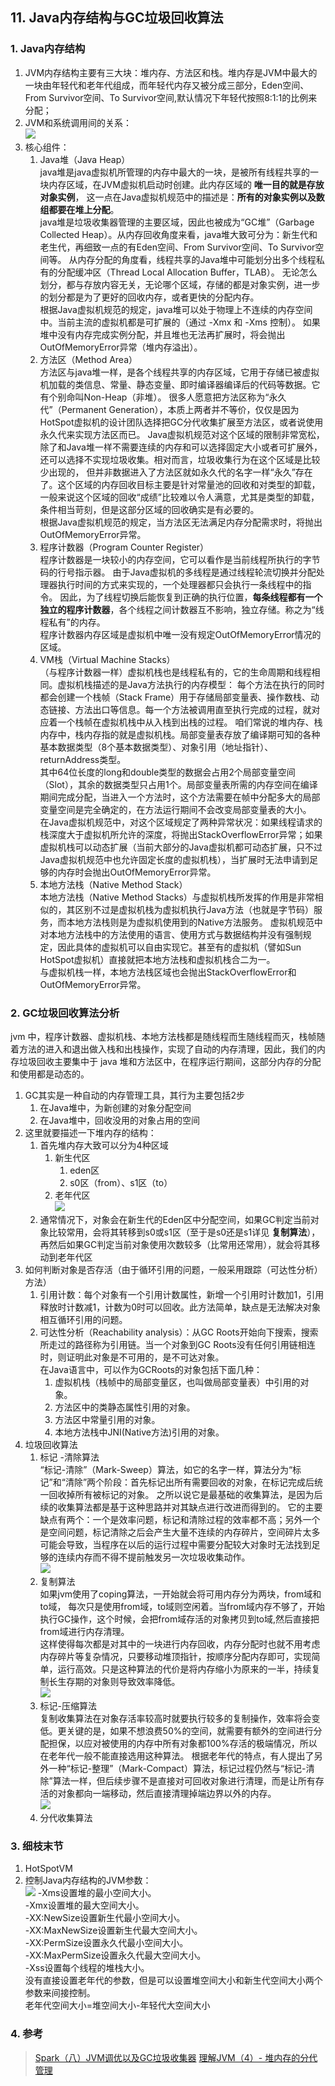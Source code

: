 ## 11. Java内存结构与GC垃圾回收算法
### 1. Java内存结构
1. JVM内存结构主要有三大块：堆内存、方法区和栈。堆内存是JVM中最大的一块由年轻代和老年代组成，而年轻代内存又被分成三部分，Eden空间、From Survivor空间、To Survivor空间,默认情况下年轻代按照8:1:1的比例来分配；
1. JVM和系统调用间的关系：  
    ![](src/main/resources/images/1101.png)
1. 核心组件：
    1. Java堆（Java Heap）  
        java堆是java虚拟机所管理的内存中最大的一块，是被所有线程共享的一块内存区域，在JVM虚拟机启动时创建。此内存区域的 __唯一目的就是存放对象实例__，
        这一点在Java虚拟机规范中的描述是：__所有的对象实例以及数组都要在堆上分配__。  
        java堆是垃圾收集器管理的主要区域，因此也被成为“GC堆”（Garbage Collected Heap）。从内存回收角度来看，java堆大致可分为：新生代和老生代，再细致一点的有Eden空间、From Survivor空间、To Survivor空间等。
        从内存分配的角度看，线程共享的Java堆中可能划分出多个线程私有的分配缓冲区（Thread Local Allocation Buffer，TLAB）。
        无论怎么划分，都与存放内容无关，无论哪个区域，存储的都是对象实例，进一步的划分都是为了更好的回收内存，或者更快的分配内存。  
        根据Java虚拟机规范的规定，java堆可以处于物理上不连续的内存空间中。当前主流的虚拟机都是可扩展的（通过 -Xmx 和 -Xms 控制）。
        如果堆中没有内存完成实例分配，并且堆也无法再扩展时，将会抛出OutOfMemoryError异常（堆内存溢出）。
    1. 方法区（Method Area）  
        方法区与java堆一样，是各个线程共享的内存区域，它用于存储已被虚拟机加载的类信息、常量、静态变量、即时编译器编译后的代码等数据。它有个别命叫Non-Heap（非堆）。
        很多人愿意把方法区称为“永久代”（Permanent Generation），本质上两者并不等价，仅仅是因为HotSpot虚拟机的设计团队选择把GC分代收集扩展至方法区，或者说使用永久代来实现方法区而已。
        Java虚拟机规范对这个区域的限制非常宽松，除了和Java堆一样不需要连续的内存和可以选择固定大小或者可扩展外，还可以选择不实现垃圾收集。相对而言，垃圾收集行为在这个区域是比较少出现的，
        但并非数据进入了方法区就如永久代的名字一样“永久”存在了。这个区域的内存回收目标主要是针对常量池的回收和对类型的卸载，一般来说这个区域的回收“成绩”比较难以令人满意，尤其是类型的卸载，条件相当苛刻，但是这部分区域的回收确实是有必要的。  
        根据Java虚拟机规范的规定，当方法区无法满足内存分配需求时，将抛出OutOfMemoryError异常。 
    1. 程序计数器（Program Counter Register）  
        程序计数器是一块较小的内存空间，它可以看作是当前线程所执行的字节码的行号指示器。
        由于Java虚拟机的多线程是通过线程轮流切换并分配处理器执行时间的方式来实现的，一个处理器都只会执行一条线程中的指令。
        因此，为了线程切换后能恢复到正确的执行位置，__每条线程都有一个独立的程序计数器__，各个线程之间计数器互不影响，独立存储。称之为“线程私有”的内存。  
        程序计数器内存区域是虚拟机中唯一没有规定OutOfMemoryError情况的区域。
    1. VM栈（Virtual Machine Stacks）  
        （与程序计数器一样）虚拟机栈也是线程私有的，它的生命周期和线程相同。虚拟机栈描述的是Java方法执行的内存模型：
        每个方法在执行的同时都会创建一个栈帧（Stack Frame）用于存储局部变量表、操作数栈、动态链接、方法出口等信息。每一个方法被调用直至执行完成的过程，就对应着一个栈帧在虚拟机栈中从入栈到出栈的过程。 
        咱们常说的堆内存、栈内存中，栈内存指的就是虚拟机栈。局部变量表存放了编译期可知的各种基本数据类型（8个基本数据类型）、对象引用（地址指针）、returnAddress类型。  
        其中64位长度的long和double类型的数据会占用2个局部变量空间（Slot），其余的数据类型只占用1个。局部变量表所需的内存空间在编译期间完成分配，当进入一个方法时，这个方法需要在帧中分配多大的局部变量空间是完全确定的，在方法运行期间不会改变局部变量表的大小。  
        在Java虚拟机规范中，对这个区域规定了两种异常状况：如果线程请求的栈深度大于虚拟机所允许的深度，将抛出StackOverflowError异常；如果虚拟机栈可以动态扩展（当前大部分的Java虚拟机都可动态扩展，只不过Java虚拟机规范中也允许固定长度的虚拟机栈），当扩展时无法申请到足够的内存时会抛出OutOfMemoryError异常。
    1. 本地方法栈（Native Method Stack）  
        本地方法栈（Native Method Stacks）与虚拟机栈所发挥的作用是非常相似的，其区别不过是虚拟机栈为虚拟机执行Java方法（也就是字节码）服务，而本地方法栈则是为虚拟机使用到的Native方法服务。
        虚拟机规范中对本地方法栈中的方法使用的语言、使用方式与数据结构并没有强制规定，因此具体的虚拟机可以自由实现它。甚至有的虚拟机（譬如Sun HotSpot虚拟机）直接就把本地方法栈和虚拟机栈合二为一。  
        与虚拟机栈一样，本地方法栈区域也会抛出StackOverflowError和OutOfMemoryError异常。

### 2. GC垃圾回收算法分析
jvm 中，程序计数器、虚拟机栈、本地方法栈都是随线程而生随线程而灭，栈帧随着方法的进入和退出做入栈和出栈操作，实现了自动的内存清理，因此，我们的内存垃圾回收主要集中于 java 堆和方法区中，在程序运行期间，这部分内存的分配和使用都是动态的。
1. GC其实是一种自动的内存管理工具，其行为主要包括2步
    1. 在Java堆中，为新创建的对象分配空间
    1. 在Java堆中，回收没用的对象占用的空间
1. 这里就要描述一下堆内存的结构：  
    1. 首先堆内存大致可以分为4种区域
        1. 新生代区
            1. eden区
            1. s0区（from）、s1区（to）
        1. 老年代区   
        ![](src/main/resources/images/1103.png)
    1. 通常情况下，对象会在新生代的Eden区中分配空间，如果GC判定当前对象比较常用，会将其转移到s0或s1区（至于是s0还是s1详见 __复制算法__），再然后如果GC判定当前对象使用次数较多（比常用还常用），就会将其移动到老年代区
1. 如何判断对象是否存活（由于循环引用的问题，一般采用跟踪（可达性分析）方法）
    1. 引用计数：每个对象有一个引用计数属性，新增一个引用时计数加1，引用释放时计数减1，计数为0时可以回收。此方法简单，缺点是无法解决对象相互循环引用的问题。
    1. 可达性分析（Reachability analysis）：从GC Roots开始向下搜索，搜索所走过的路径称为引用链。当一个对象到GC Roots没有任何引用链相连时，则证明此对象是不可用的，是不可达对象。  
        在Java语言中，可以作为GCRoots的对象包括下面几种：  
        1. 虚拟机栈（栈帧中的局部变量区，也叫做局部变量表）中引用的对象。
        1. 方法区中的类静态属性引用的对象。
        1. 方法区中常量引用的对象。
        1. 本地方法栈中JNI(Native方法)引用的对象。
1. 垃圾回收算法
    1. 标记 -清除算法  
        “标记-清除”（Mark-Sweep）算法，如它的名字一样，算法分为“标记”和“清除”两个阶段：首先标记出所有需要回收的对象，在标记完成后统一回收掉所有被标记的对象。
        之所以说它是最基础的收集算法，是因为后续的收集算法都是基于这种思路并对其缺点进行改进而得到的。
        它的主要缺点有两个：一个是效率问题，标记和清除过程的效率都不高；另外一个是空间问题，标记清除之后会产生大量不连续的内存碎片，空间碎片太多可能会导致，当程序在以后的运行过程中需要分配较大对象时无法找到足够的连续内存而不得不提前触发另一次垃圾收集动作。    
        ![](src/main/resources/images/1102.png)
    1. 复制算法  
        如果jvm使用了coping算法，一开始就会将可用内存分为两块，from域和to域， 每次只是使用from域，to域则空闲着。当from域内存不够了，开始执行GC操作，这个时候，会把from域存活的对象拷贝到to域,然后直接把from域进行内存清理。  
        这样使得每次都是对其中的一块进行内存回收，内存分配时也就不用考虑内存碎片等复杂情况，只要移动堆顶指针，按顺序分配内存即可，实现简单，运行高效。只是这种算法的代价是将内存缩小为原来的一半，持续复制长生存期的对象则导致效率降低。  
        ![](src/main/resources/images/1103.png)
    1. 标记-压缩算法  
        复制收集算法在对象存活率较高时就要执行较多的复制操作，效率将会变低。更关键的是，如果不想浪费50%的空间，就需要有额外的空间进行分配担保，以应对被使用的内存中所有对象都100%存活的极端情况，所以在老年代一般不能直接选用这种算法。
        根据老年代的特点，有人提出了另外一种“标记-整理”（Mark-Compact）算法，标记过程仍然与“标记-清除”算法一样，但后续步骤不是直接对可回收对象进行清理，而是让所有存活的对象都向一端移动，然后直接清理掉端边界以外的内存。    
        ![](src/main/resources/images/1104.png)
    1. 分代收集算法

### 3. 细枝末节
1. HotSpotVM
1. 控制Java内存结构的JVM参数：   
    ![](src/main/resources/images/1105.png)
    -Xms设置堆的最小空间大小。  
    -Xmx设置堆的最大空间大小。  
    -XX:NewSize设置新生代最小空间大小。  
    -XX:MaxNewSize设置新生代最大空间大小。  
    -XX:PermSize设置永久代最小空间大小。  
    -XX:MaxPermSize设置永久代最大空间大小。  
    -Xss设置每个线程的堆栈大小。  
    没有直接设置老年代的参数，但是可以设置堆空间大小和新生代空间大小两个参数来间接控制。  
      老年代空间大小=堆空间大小-年轻代大空间大小 
    
### 4. 参考
>[Spark（八）JVM调优以及GC垃圾收集器](https://www.cnblogs.com/frankdeng/p/9301798.html)
>[理解JVM（4）- 堆内存的分代管理](https://yq.aliyun.com/articles/308477?spm=a2c4e.11153940.0.0.5696766bIAdFhL&type=2)